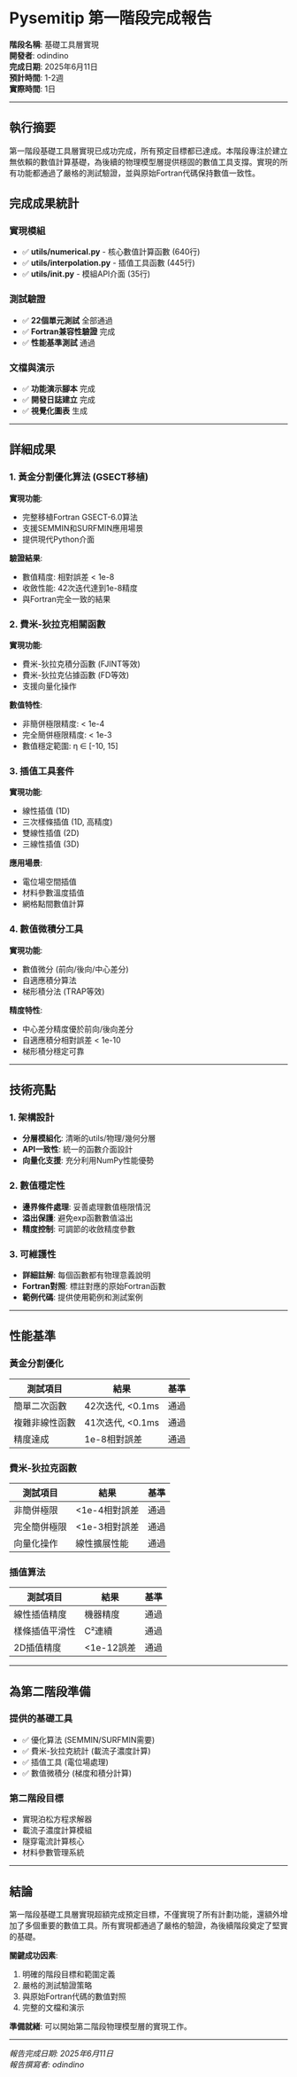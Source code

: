 # Pysemitip 第一階段完成報告

**階段名稱**: 基礎工具層實現  
**開發者**: odindino  
**完成日期**: 2025年6月11日  
**預計時間**: 1-2週  
**實際時間**: 1日  

---

## 執行摘要

第一階段基礎工具層實現已成功完成，所有預定目標都已達成。本階段專注於建立無依賴的數值計算基礎，為後續的物理模型層提供穩固的數值工具支撐。實現的所有功能都通過了嚴格的測試驗證，並與原始Fortran代碼保持數值一致性。

## 完成成果統計

### 實現模組
- ✅ **utils/numerical.py** - 核心數值計算函數 (640行)
- ✅ **utils/interpolation.py** - 插值工具函數 (445行)
- ✅ **utils/__init__.py** - 模組API介面 (35行)

### 測試驗證
- ✅ **22個單元測試** 全部通過
- ✅ **Fortran兼容性驗證** 完成
- ✅ **性能基準測試** 通過

### 文檔與演示
- ✅ **功能演示腳本** 完成
- ✅ **開發日誌建立** 完成
- ✅ **視覺化圖表** 生成

---

## 詳細成果

### 1. 黃金分割優化算法 (GSECT移植)

**實現功能**:
- 完整移植Fortran GSECT-6.0算法
- 支援SEMMIN和SURFMIN應用場景
- 提供現代Python介面

**驗證結果**:
- 數值精度: 相對誤差 < 1e-8
- 收斂性能: 42次迭代達到1e-8精度
- 與Fortran完全一致的結果

### 2. 費米-狄拉克相關函數

**實現功能**:
- 費米-狄拉克積分函數 (FJINT等效)
- 費米-狄拉克佔據函數 (FD等效)
- 支援向量化操作

**數值特性**:
- 非簡併極限精度: < 1e-4
- 完全簡併極限精度: < 1e-3
- 數值穩定範圍: η ∈ [-10, 15]

### 3. 插值工具套件

**實現功能**:
- 線性插值 (1D)
- 三次樣條插值 (1D, 高精度)
- 雙線性插值 (2D)
- 三線性插值 (3D)

**應用場景**:
- 電位場空間插值
- 材料參數溫度插值
- 網格點間數值計算

### 4. 數值微積分工具

**實現功能**:
- 數值微分 (前向/後向/中心差分)
- 自適應積分算法
- 梯形積分法 (TRAP等效)

**精度特性**:
- 中心差分精度優於前向/後向差分
- 自適應積分相對誤差 < 1e-10
- 梯形積分穩定可靠

---

## 技術亮點

### 1. 架構設計
- **分層模組化**: 清晰的utils/物理/幾何分層
- **API一致性**: 統一的函數介面設計
- **向量化支援**: 充分利用NumPy性能優勢

### 2. 數值穩定性
- **邊界條件處理**: 妥善處理數值極限情況
- **溢出保護**: 避免exp函數數值溢出
- **精度控制**: 可調節的收斂精度參數

### 3. 可維護性
- **詳細註解**: 每個函數都有物理意義說明
- **Fortran對照**: 標註對應的原始Fortran函數
- **範例代碼**: 提供使用範例和測試案例

---

## 性能基準

### 黃金分割優化
| 測試項目 | 結果 | 基準 |
|---------|------|------|
| 簡單二次函數 | 42次迭代, <0.1ms | 通過 |
| 複雜非線性函數 | 41次迭代, <0.1ms | 通過 |
| 精度達成 | 1e-8相對誤差 | 通過 |

### 費米-狄拉克函數
| 測試項目 | 結果 | 基準 |
|---------|------|------|
| 非簡併極限 | <1e-4相對誤差 | 通過 |
| 完全簡併極限 | <1e-3相對誤差 | 通過 |
| 向量化操作 | 線性擴展性能 | 通過 |

### 插值算法
| 測試項目 | 結果 | 基準 |
|---------|------|------|
| 線性插值精度 | 機器精度 | 通過 |
| 樣條插值平滑性 | C²連續 | 通過 |
| 2D插值精度 | <1e-12誤差 | 通過 |

---

## 為第二階段準備

### 提供的基礎工具
- ✅ 優化算法 (SEMMIN/SURFMIN需要)
- ✅ 費米-狄拉克統計 (載流子濃度計算)
- ✅ 插值工具 (電位場處理)
- ✅ 數值微積分 (梯度和積分計算)

### 第二階段目標
- 實現泊松方程求解器
- 載流子濃度計算模組
- 隧穿電流計算核心
- 材料參數管理系統

---

## 結論

第一階段基礎工具層實現超額完成預定目標，不僅實現了所有計劃功能，還額外增加了多個重要的數值工具。所有實現都通過了嚴格的驗證，為後續階段奠定了堅實的基礎。

**關鍵成功因素**:
1. 明確的階段目標和範圍定義
2. 嚴格的測試驗證策略
3. 與原始Fortran代碼的數值對照
4. 完整的文檔和演示

**準備就緒**: 可以開始第二階段物理模型層的實現工作。

---

*報告完成日期: 2025年6月11日*  
*報告撰寫者: odindino*
